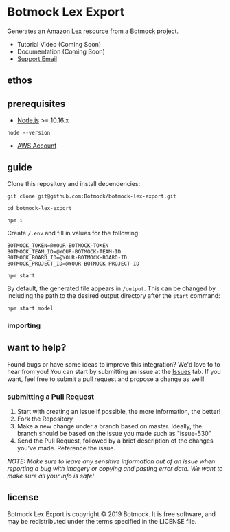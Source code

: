 # Botmock Lex Export

Generates an [Amazon Lex resource](https://docs.aws.amazon.com/lex/latest/dg/import-from-lex.html) from a Botmock project.

- Tutorial Video (Coming Soon)
- Documentation (Coming Soon)
- [Support Email](mailto:help@botmock.com)

## ethos

## prerequisites

- [Node.js](https://nodejs.org/en/) >= 10.16.x

```shell
node --version
```

- [AWS Account](https://console.aws.amazon.com/console/home)

## guide

Clone this repository and install dependencies:

```shell
git clone git@github.com:Botmock/botmock-lex-export.git

cd botmock-lex-export

npm i
```

Create `/.env` and fill in values for the following:

```shell
BOTMOCK_TOKEN=@YOUR-BOTMOCK-TOKEN
BOTMOCK_TEAM_ID=@YOUR-BOTMOCK-TEAM-ID
BOTMOCK_BOARD_ID=@YOUR-BOTMOCK-BOARD-ID
BOTMOCK_PROJECT_ID=@YOUR-BOTMOCK-PROJECT-ID
```

```shell
npm start
```

By default, the generated file appears in `/output`. This can be changed by including the
path to the desired output directory after the `start` command:

```shell
npm start model
```

### importing

## want to help?

Found bugs or have some ideas to improve this integration? We'd love to to hear from you! You can start by submitting an issue at the [Issues](https://github.com/Botmock/botmock-lex-export/issues) tab. If you want, feel free to submit a pull request and propose a change as well!

### submitting a Pull Request

1. Start with creating an issue if possible, the more information, the better!
2. Fork the Repository
3. Make a new change under a branch based on master. Ideally, the branch should be based on the issue you made such as "issue-530"
4. Send the Pull Request, followed by a brief description of the changes you've made. Reference the issue.

_NOTE: Make sure to leave any sensitive information out of an issue when reporting a bug with imagery or copying and pasting error data. We want to make sure all your info is safe!_

## license

Botmock Lex Export is copyright © 2019 Botmock. It is free software, and may be redistributed under the terms specified in the LICENSE file.
